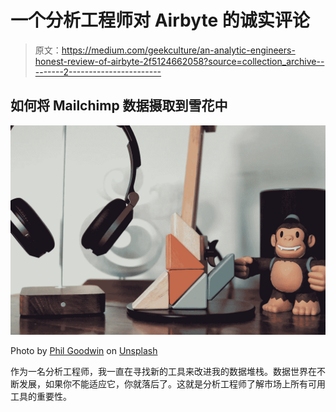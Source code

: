 # 一个分析工程师对 Airbyte 的诚实评论

> 原文：<https://medium.com/geekculture/an-analytic-engineers-honest-review-of-airbyte-2f5124662058?source=collection_archive---------2----------------------->

## 如何将 Mailchimp 数据摄取到雪花中

![](img/cd5d66ad463bf75ca9cf960c9eaaf4b3.png)

Photo by [Phil Goodwin](https://unsplash.com/@fhlcreative?utm_source=unsplash&utm_medium=referral&utm_content=creditCopyText) on [Unsplash](https://unsplash.com/s/photos/mailchimp?utm_source=unsplash&utm_medium=referral&utm_content=creditCopyText)

作为一名分析工程师，我一直在寻找新的工具来改进我的数据堆栈。数据世界在不断发展，如果你不能适应它，你就落后了。这就是分析工程师了解市场上所有可用工具的重要性。